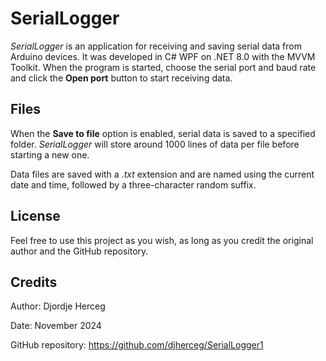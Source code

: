 # SerialLogger

*SerialLogger* is an application for receiving and saving serial data from Arduino devices.
It was developed in C# WPF on .NET 8.0 with the MVVM Toolkit.
When the program is started, choose the serial port and baud rate and click the **Open port** button to start receiving data. 

## Files

When the **Save to file** option is enabled, serial data is saved to a specified folder. *SerialLogger* will store around 1000 lines of data per file before starting a new one.

Data files are saved with a *.txt* extension and are named using the current date and time, followed by a three-character random suffix.

## License

Feel free to use this project as you wish, as long as you credit the original author and the GitHub repository.


## Credits

Author: Djordje Herceg

Date: November 2024

GitHub repository: https://github.com/djherceg/SerialLogger1